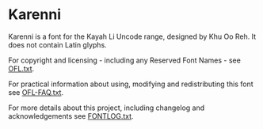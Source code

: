 # Karenni

Karenni is a font for the Kayah Li Uncode range, designed by Khu Oo Reh. It does not contain Latin glyphs.

For copyright and licensing - including any Reserved Font Names - see [OFL.txt](OFL.txt).

For practical information about using, modifying and redistributing this font see [OFL-FAQ.txt](OFL-FAQ.txt).

For more details about this project, including changelog and acknowledgements see [FONTLOG.txt](FONTLOG.txt).
